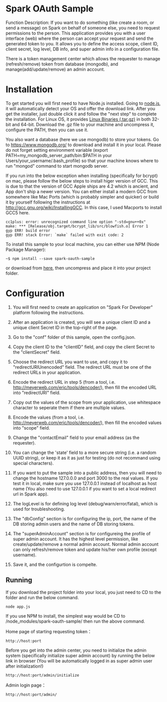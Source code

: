 # Spark OAuth Sample

Function Description: If you want to do something (like create a room, or send a message) on Spark on behalf of someone else, you need to request permissions to the person. This application provides you with a user interface (web) where the person can accept your request and send the generated token to you. It allows you to define the access scope, client ID, client secret, log level, DB info, and super admin info in a configuration file.

There is a token management center which allows the requester to manage (refresh/remove) token from database (mongodb), and manage(add/update/remove) an admin account.

Installation
============

To get started you will first need to have Node.js installed. Going to [node.js](https://nodejs.org/), it will automatically detect your OS and offer the download link. After you get the installer, just double click it and follow the "next step" to complete the installation. For Linux OS, it provides [Linux Binaries (.tar.gz)](https://nodejs.org/en/download/) in both 32-bit and 64-bit. Download the .gz file to your machine and uncompress it, configure the PATH, then you can use it.

You also want a database (here we use mongodb) to store your tokens. Go to https://www.mongodb.org/ to download and install it in your local. Please do not forget setting environment variable (export PATH=my_mongodb_server_path/bin:$PATH in your Users/your_username/.bash_profile) so that your machine knows where to run "mongod" command to start mongodb server.

If you run into the below exception when installing (specifically for bcrypt) on mac, please follow the below steps to install higer version of GCC. This is due to that the version of GCC Apple ships are 4.2 which is ancient, and App don't ship a newer version. You can either install a modern GCC from somewhere like Mac Ports (which is probably simpler and quicker) or build it by yourself following the instructions at http://gcc.gnu.org/wiki/InstallingGCC. In this case, I used Macports to install GCC5 here.

	cc1plus: error: unrecognized command line option "-std=gnu++0x"
	make: *** [Release/obj.target/bcrypt_lib/src/blowfish.o] Error 1
	gyp ERR! build error 
	gyp ERR! stack Error: `make` failed with exit code: 2


To install this sample to your local machine, you can either use NPM (Node Package Manager): 

	~$ npm install --save spark-oauth-sample

or download from [here](https://github.com/tropo/tropo-webapi-node/archive/master.zip), then uncompress and place it into your project folder. 


Configuration
=============

1. You will first need to create an application on "Spark For Developer" platform following the instructions. 

2. After an application is created, you will see a unique client ID and a unique client Secret ID in the top-right of the page.

3. Go to the "conf" folder of this sample, open the config.json.

4. Copy the client ID to the "clientID" field, and copy the client Secret to the "clientSecret" field.

5. Choose the redirect URL you want to use, and copy it to "redirectURIUnencoded" field. The redirect URL must be one of the redirect URLs in your application.

6. Encode the redirect URL in step 5 (from a tool, i.e. http://meyerweb.com/eric/tools/dencoder/), then fill the encoded URL into "redirectURI" field.

7. Copy out the values of the scope from your application, use whitespace character to seperate them if there are multiple values.

8. Encode the values (from a tool, i.e. http://meyerweb.com/eric/tools/dencoder/), then fill the encoded values into "scope" field.

9. Change the "contactEmail" field to your email address (as the requester).

10. You can change the 'state' field to a more secure string (i.e. a random UUID string), or keep it as it as just for testing (do not recommand using special characters).

11. If you want to put the sample into a public address, then you will need to change the hostname 127.0.0.0 and port 3000 to the real values. If you test it in local, make sure you use 127.0.0.1 instead of localhost as host name (You also need to use 127.0.0.1 if you want to set a local redirect url in Spark app).

12. The logLevel is for defining log level (debug/warn/error/fatal), which is used for troubleshooting.

13. The "dbConfig" section is for configuring the ip, port, the name of the DB storing admin users and the name of DB storing tokens.

14. The "superAdminAccount" section is for configureing the profile of super admin account. It has the highest level permission, like create/update/remove a normal admin account. Normal admin account can only refresh/remove token and update his/her own profile (except username).

15. Save it, and the configurtion is compelte.


Running
-------

If you download the project folder into your local, you just need to CD to the folder and run the below command.

	node app.js

If you use NPM to install, the simplest way would be CD to /node_modules/spark-oauth-sample/ then run the above command.

Home page of starting requesting token：

	http://host:port

Before you get into the admin center, you need to initialize the admin system (specifically initialize super admin account) by running the below link in browser (You will be automatically logged in as super admin user after initialization!)

	http://host:port/admin/initialize
	
Admin login page：

	http://host:port/admin/